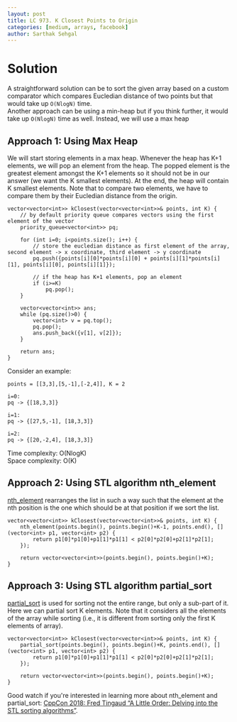 ```yaml
---
layout: post
title: LC 973. K Closest Points to Origin
categories: [medium, arrays, facebook]
author: Sarthak Sehgal
---
```

# Solution
A straightforward solution can be to sort the given array based on a custom comparator which compares Eucledian distance of two points but that would take up `O(NlogN)` time.<br/>
Another approach can be using a min-heap but if you think further, it would take up `O(NlogN)` time as well. Instead, we will use a max heap

## Approach 1: Using Max Heap
We will start storing elements in a max heap. Whenever the heap has K+1 elements, we will pop an element from the heap. The popped element is the greatest element amongst the K+1 elements so it should not be in our answer (we want the K smallest elements). At the end, the heap will contain K smallest elements. Note that to compare two elements, we have to compare them by their Eucledian distance from the origin.
```
vector<vector<int>> kClosest(vector<vector<int>>& points, int K) {
    // by default priority queue compares vectors using the first element of the vector
    priority_queue<vector<int>> pq;

    for (int i=0; i<points.size(); i++) {
        // store the eucledian distance as first element of the array, second element -> x coordinate, third element -> y coordinate
        pq.push({points[i][0]*points[i][0] + points[i][1]*points[i][1], points[i][0], points[i][1]});

        // if the heap has K+1 elements, pop an element
        if (i>=K)
            pq.pop();
    }

    vector<vector<int>> ans;
    while (pq.size()>0) {
        vector<int> v = pq.top();
        pq.pop();
        ans.push_back({v[1], v[2]});
    }

    return ans;
}
```
Consider an example:
```
points = [[3,3],[5,-1],[-2,4]], K = 2

i=0:
pq -> {[18,3,3]}

i=1:
pq -> {[27,5,-1], [18,3,3]}

i=2:
pq -> {[20,-2,4], [18,3,3]}
```
Time complexity: O(NlogK)<br>
Space complexity: O(K)

## Approach 2: Using STL algorithm nth_element
[nth_element](https://www.geeksforgeeks.org/stdnth_element-in-cpp/) rearranges the list in such a way such that the element at the nth position is the one which should be at that position if we sort the list.
```
vector<vector<int>> kClosest(vector<vector<int>>& points, int K) {
    nth_element(points.begin(), points.begin()+K-1, points.end(), [](vector<int> p1, vector<int> p2) {
        return p1[0]*p1[0]+p1[1]*p1[1] < p2[0]*p2[0]+p2[1]*p2[1];
    });

    return vector<vector<int>>(points.begin(), points.begin()+K);
}
```

## Approach 3: Using STL algorithm partial_sort
[partial_sort](https://www.geeksforgeeks.org/stdpartial_sort-in-cpp/) is used for sorting not the entire range, but only a sub-part of it. Here we can partial sort K elements. Note that it considers all the elements of the array while sorting (i.e., it is different from sorting only the first K elements of array).
```
vector<vector<int>> kClosest(vector<vector<int>>& points, int K) {
    partial_sort(points.begin(), points.begin()+K, points.end(), [](vector<int> p1, vector<int> p2) {
        return p1[0]*p1[0]+p1[1]*p1[1] < p2[0]*p2[0]+p2[1]*p2[1];
    });

    return vector<vector<int>>(points.begin(), points.begin()+K);
}
```

Good watch if you're interested in learning more about nth_element and partial_sort: [CppCon 2018: Fred Tingaud “A Little Order: Delving into the STL sorting algorithms”](https://www.youtube.com/watch?v=-0tO3Eni2uo).